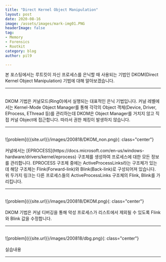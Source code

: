 ```yaml
---
title: "Direct Kernel Object Manipulation"
layout: post
date: 2020-08-16
image: /assets/images/mark-img01.PNG
headerImage: false
tag:
- Memory
- Forensics
- Rootkit
category: blog
author: pil9

---
```

 

본 포스팅에서는 루트킷이 자신 프로세스를 은닉할 때 사용되는 기법인 DKOM(Direct Kernel Object Manipulation) 기법에 대해 알아보겠습니다.

---
<br>
DKOM 기법은 커널모드(Ring0)에서 실행되는 대표적인 은닉 기법입니다. 커널 레벨에서는 Kernel-Mode Object Manager를 통해 각각의 Object 객체(Device, Driver, EProcess, EThread 등)를 관리하는데 DKOM은 Object Manager를 거치지 않고 직접 커널 Object에 접근합니다. 따라서 권한 체킹이 발생하지 않습니다.


---
<br>
![problem]({{site.url}}/images/200818/DKOM_non.png){: class="center"}
<figcaption class="caption"></figcaption>  
<br>
커널에서는 [EPROCESS](https://docs.microsoft.com/en-us/windows-hardware/drivers/kernel/eprocess) 구조체를 생성하여 프로세스에 대한 모든 정보를 관리합니다.
EPROCESS 구조체 중에는 ActiveProcessLinks라는 구조체가 있는데 해당 구조체는 Flink(Forward-link)와 Blink(Back-link)로 구성되어져 있습니다. 위 두가지 링크는 다른 프로세스들의 ActiveProcessLinks 구조체의 Flink, Blink를 가리킵니다.


---
<br>
![problem]({{site.url}}/images/200818/DKOM.png){: class="center"}
<figcaption class="caption"></figcaption>  
<br>
DKOM 기법은 커널 디버깅을 통해 악성 프로세스가 리스트에서 제외될 수 있도록 Flink 와 Blink 값을 수정합니다.

---
<br>
![problem]({{site.url}}/images/200818/dbg.png){: class="center"}
<figcaption class="caption"></figcaption>  
<br>
실습내용

---
